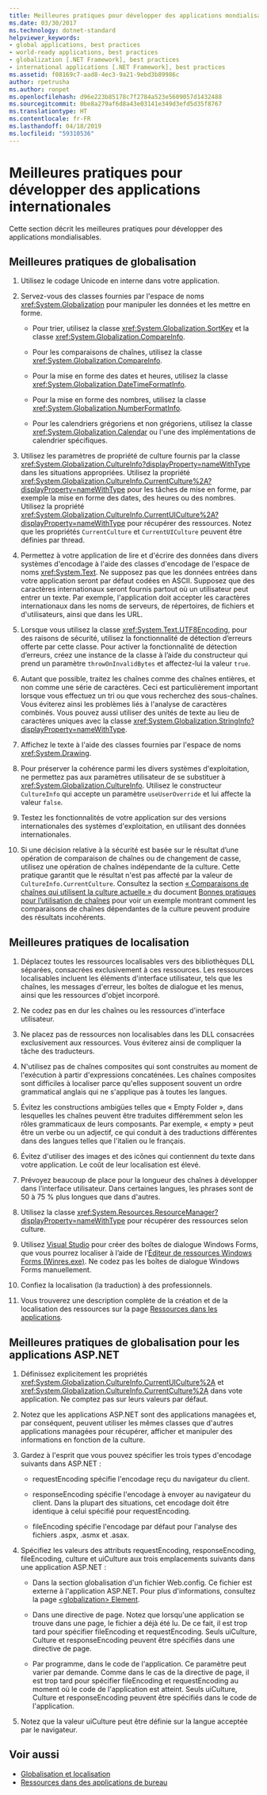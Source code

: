 ```yaml
---
title: Meilleures pratiques pour développer des applications mondialisables
ms.date: 03/30/2017
ms.technology: dotnet-standard
helpviewer_keywords:
- global applications, best practices
- world-ready applications, best practices
- globalization [.NET Framework], best practices
- international applications [.NET Framework], best practices
ms.assetid: f08169c7-aad8-4ec3-9a21-9ebd3b89986c
author: rpetrusha
ms.author: ronpet
ms.openlocfilehash: d96e223b85178c7f2784a523e5609057d1432488
ms.sourcegitcommit: 0be8a279af6d8a43e03141e349d3efd5d35f8767
ms.translationtype: HT
ms.contentlocale: fr-FR
ms.lasthandoff: 04/18/2019
ms.locfileid: "59310536"
---
```

# <a name="best-practices-for-developing-world-ready-applications"></a>Meilleures pratiques pour développer des applications internationales

Cette section décrit les meilleures pratiques pour développer des applications mondialisables.

## <a name="globalization-best-practices"></a>Meilleures pratiques de globalisation

1. Utilisez le codage Unicode en interne dans votre application.

2. Servez-vous des classes fournies par l'espace de noms <xref:System.Globalization> pour manipuler les données et les mettre en forme.

    - Pour trier, utilisez la classe <xref:System.Globalization.SortKey> et la classe <xref:System.Globalization.CompareInfo>.

    - Pour les comparaisons de chaînes, utilisez la classe <xref:System.Globalization.CompareInfo>.

    - Pour la mise en forme des dates et heures, utilisez la classe <xref:System.Globalization.DateTimeFormatInfo>.

    - Pour la mise en forme des nombres, utilisez la classe <xref:System.Globalization.NumberFormatInfo>.

    - Pour les calendriers grégoriens et non grégoriens, utilisez la classe <xref:System.Globalization.Calendar> ou l'une des implémentations de calendrier spécifiques.

3. Utilisez les paramètres de propriété de culture fournis par la classe <xref:System.Globalization.CultureInfo?displayProperty=nameWithType> dans les situations appropriées. Utilisez la propriété <xref:System.Globalization.CultureInfo.CurrentCulture%2A?displayProperty=nameWithType> pour les tâches de mise en forme, par exemple la mise en forme des dates, des heures ou des nombres. Utilisez la propriété <xref:System.Globalization.CultureInfo.CurrentUICulture%2A?displayProperty=nameWithType> pour récupérer des ressources. Notez que les propriétés `CurrentCulture` et `CurrentUICulture` peuvent être définies par thread.

4. Permettez à votre application de lire et d'écrire des données dans divers systèmes d'encodage à l'aide des classes d'encodage de l'espace de noms <xref:System.Text>. Ne supposez pas que les données entrées dans votre application seront par défaut codées en ASCII. Supposez que des caractères internationaux seront fournis partout où un utilisateur peut entrer un texte. Par exemple, l'application doit accepter les caractères internationaux dans les noms de serveurs, de répertoires, de fichiers et d'utilisateurs, ainsi que dans les URL.

5. Lorsque vous utilisez la classe <xref:System.Text.UTF8Encoding>, pour des raisons de sécurité, utilisez la fonctionnalité de détection d’erreurs offerte par cette classe. Pour activer la fonctionnalité de détection d’erreurs, créez une instance de la classe à l’aide du constructeur qui prend un paramètre `throwOnInvalidBytes` et affectez-lui la valeur `true`.

6. Autant que possible, traitez les chaînes comme des chaînes entières, et non comme une série de caractères. Ceci est particulièrement important lorsque vous effectuez un tri ou que vous recherchez des sous-chaînes. Vous éviterez ainsi les problèmes liés à l'analyse de caractères combinés. Vous pouvez aussi utiliser des unités de texte au lieu de caractères uniques avec la classe <xref:System.Globalization.StringInfo?displayProperty=nameWithType>.

7. Affichez le texte à l'aide des classes fournies par l'espace de noms <xref:System.Drawing>.

8. Pour préserver la cohérence parmi les divers systèmes d'exploitation, ne permettez pas aux paramètres utilisateur de se substituer à <xref:System.Globalization.CultureInfo>. Utilisez le constructeur `CultureInfo` qui accepte un paramètre `useUserOverride` et lui affecte la valeur `false`.

9. Testez les fonctionnalités de votre application sur des versions internationales des systèmes d'exploitation, en utilisant des données internationales.

10. Si une décision relative à la sécurité est basée sur le résultat d’une opération de comparaison de chaînes ou de changement de casse, utilisez une opération de chaînes indépendante de la culture. Cette pratique garantit que le résultat n'est pas affecté par la valeur de `CultureInfo.CurrentCulture`. Consultez la section [« Comparaisons de chaînes qui utilisent la culture actuelle »](../../../docs/standard/base-types/best-practices-strings.md#string-comparisons-that-use-the-current-culture) du document [Bonnes pratiques pour l’utilisation de chaînes](../../../docs/standard/base-types/best-practices-strings.md) pour voir un exemple montrant comment les comparaisons de chaînes dépendantes de la culture peuvent produire des résultats incohérents.

## <a name="localization-best-practices"></a>Meilleures pratiques de localisation

1. Déplacez toutes les ressources localisables vers des bibliothèques DLL séparées, consacrées exclusivement à ces ressources. Les ressources localisables incluent les éléments d'interface utilisateur, tels que les chaînes, les messages d'erreur, les boîtes de dialogue et les menus, ainsi que les ressources d'objet incorporé.

2. Ne codez pas en dur les chaînes ou les ressources d'interface utilisateur.

3. Ne placez pas de ressources non localisables dans les DLL consacrées exclusivement aux ressources. Vous éviterez ainsi de compliquer la tâche des traducteurs.

4. N'utilisez pas de chaînes composites qui sont construites au moment de l'exécution à partir d'expressions concaténées. Les chaînes composites sont difficiles à localiser parce qu'elles supposent souvent un ordre grammatical anglais qui ne s'applique pas à toutes les langues.

5. Évitez les constructions ambigües telles que « Empty Folder », dans lesquelles les chaînes peuvent être traduites différemment selon les rôles grammaticaux de leurs composants. Par exemple, « empty » peut être un verbe ou un adjectif, ce qui conduit à des traductions différentes dans des langues telles que l'italien ou le français.

6. Évitez d'utiliser des images et des icônes qui contiennent du texte dans votre application. Le coût de leur localisation est élevé.

7. Prévoyez beaucoup de place pour la longueur des chaînes à développer dans l’interface utilisateur. Dans certaines langues, les phrases sont de 50 à 75 % plus longues que dans d'autres.

8. Utilisez la classe <xref:System.Resources.ResourceManager?displayProperty=nameWithType> pour récupérer des ressources selon culture.

9. Utilisez [Visual Studio](https://visualstudio.microsoft.com/vs/?utm_medium=microsoft&utm_source=docs.microsoft.com&utm_campaign=inline+link) pour créer des boîtes de dialogue Windows Forms, que vous pourrez localiser à l’aide de l’[Éditeur de ressources Windows Forms (Winres.exe)](../../../docs/framework/tools/winres-exe-windows-forms-resource-editor.md). Ne codez pas les boîtes de dialogue Windows Forms manuellement.

10. Confiez la localisation (la traduction) à des professionnels.

11. Vous trouverez une description complète de la création et de la localisation des ressources sur la page [Ressources dans les applications](../../../docs/framework/resources/index.md).

## <a name="globalization-best-practices-for-aspnet-applications"></a>Meilleures pratiques de globalisation pour les applications ASP.NET

1. Définissez explicitement les propriétés <xref:System.Globalization.CultureInfo.CurrentUICulture%2A> et <xref:System.Globalization.CultureInfo.CurrentCulture%2A> dans vote application. Ne comptez pas sur leurs valeurs par défaut.

2. Notez que les applications ASP.NET sont des applications managées et, par conséquent, peuvent utiliser les mêmes classes que d'autres applications managées pour récupérer, afficher et manipuler des informations en fonction de la culture.

3. Gardez à l'esprit que vous pouvez spécifier les trois types d'encodage suivants dans ASP.NET :

    - requestEncoding spécifie l'encodage reçu du navigateur du client.

    - responseEncoding spécifie l'encodage à envoyer au navigateur du client. Dans la plupart des situations, cet encodage doit être identique à celui spécifié pour requestEncoding.

    - fileEncoding spécifie l'encodage par défaut pour l'analyse des fichiers .aspx, .asmx et .asax.

4. Spécifiez les valeurs des attributs requestEncoding, responseEncoding, fileEncoding, culture et uiCulture aux trois emplacements suivants dans une application ASP.NET :

    - Dans la section globalisation d'un fichier Web.config. Ce fichier est externe à l'application ASP.NET. Pour plus d'informations, consultez la page [\<globalization> Element](https://docs.microsoft.com/previous-versions/dotnet/netframework-4.0/hy4kkhe0(v=vs.100)).

    - Dans une directive de page. Notez que lorsqu'une application se trouve dans une page, le fichier a déjà été lu. De ce fait, il est trop tard pour spécifier fileEncoding et requestEncoding. Seuls uiCulture, Culture et responseEncoding peuvent être spécifiés dans une directive de page.

    - Par programme, dans le code de l'application. Ce paramètre peut varier par demande. Comme dans le cas de la directive de page, il est trop tard pour spécifier fileEncoding et requestEncoding au moment où le code de l'application est atteint. Seuls uiCulture, Culture et responseEncoding peuvent être spécifiés dans le code de l'application.

5. Notez que la valeur uiCulture peut être définie sur la langue acceptée par le navigateur.

## <a name="see-also"></a>Voir aussi

- [Globalisation et localisation](../../../docs/standard/globalization-localization/index.md)
- [Ressources dans des applications de bureau](../../../docs/framework/resources/index.md)
